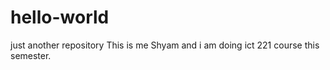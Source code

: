 # hello-world
just another repository
  This is me Shyam and i am doing ict 221 course this semester.
